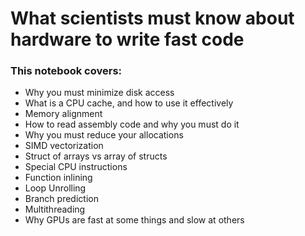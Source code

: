 # What scientists must know about hardware to write fast code

### This notebook covers:
* Why you must minimize disk access
* What is a CPU cache, and how to use it effectively
* Memory alignment
* How to read assembly code and why you must do it
* Why you must reduce your allocations
* SIMD vectorization
* Struct of arrays vs array of structs
* Special CPU instructions
* Function inlining
* Loop Unrolling
* Branch prediction
* Multithreading
* Why GPUs are fast at some things and slow at others
